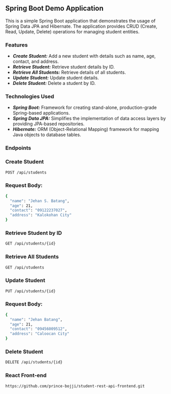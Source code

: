 ## Spring Boot Demo Application

This is a simple Spring Boot application that demonstrates the usage of Spring Data JPA and Hibernate. The application provides CRUD (Create, Read, Update, Delete) operations for managing student entities.

### Features

- **_Create Student:_** Add a new student with details such as name, age, contact, and address.
- **_Retrieve Student:_** Retrieve student details by ID.
- **_Retrieve All Students:_** Retrieve details of all students.
- **_Update Student:_** Update student details.
- **_Delete Student:_** Delete a student by ID.

### Technologies Used

- **_Spring Boot:_** Framework for creating stand-alone, production-grade Spring-based applications.
- **_Spring Data JPA:_** Simplifies the implementation of data access layers by providing JPA-based repositories.
- **_Hibernate:_** ORM (Object-Relational Mapping) framework for mapping Java objects to database tables.

### Endpoints

### Create Student

```bash
POST /api/students
```

### Request Body:

```bash
{
  "name": "Jehan S. Batang",
  "age": 21,
  "contact": "09122237027",
  "address": "Kalokohan City"
}
```

### Retrieve Student by ID

```bash
GET /api/students/{id}
```

### Retrieve All Students

```bash
GET /api/students
```

### Update Student

```bash
PUT /api/students/{id}
```

### Request Body:

```bash
{
  "name": "Jehan Batang",
  "age": 21,
  "contact": "09456009512",
  "address": "Caloocan City"
}
```

### Delete Student

```bash
DELETE /api/students/{id}
```

### React Front-end

```bash
https://github.com/prince-bojji/student-rest-api-frontend.git
```
